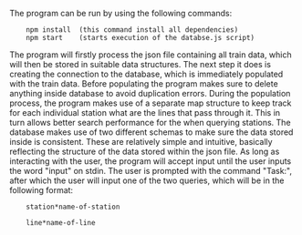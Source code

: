 The program can be run by using the following commands:

        npm install  (this command install all dependencies)
        npm start    (starts execution of the databse.js script)

The program will firstly process the json file containing all train data, which will then be stored in suitable data structures. The next step it does is creating the connection to the database, which is immediately populated with the train data. Before populating the program makes sure to delete anything inside database to avoid duplication errors. During the population process, the program makes use of a separate map structure to keep track for each individual station what are the lines that pass through it. This in turn allows better search performance for the when querying stations.
The database makes use of two different schemas to make sure the data stored inside is consistent. These are relatively simple and intuitive, basically reflecting the structure of the data stored within the json file.
As long as interacting with the user, the program will accept input until the user inputs the word "input" on stdin. The user is prompted with the command "Task:", after which the user will input one of the two queries, which will be in the following format:

        station*name-of-station

        line*name-of-line
